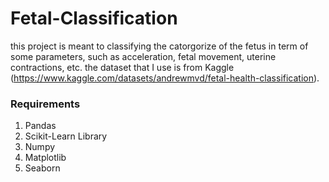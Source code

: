 # Fetal-Classification

this project is meant to classifying the catorgorize of the fetus in term of some parameters, such as acceleration, fetal movement, uterine contractions, etc. the dataset that I use is from Kaggle (https://www.kaggle.com/datasets/andrewmvd/fetal-health-classification).


### Requirements
1. Pandas
2. Scikit-Learn Library
3. Numpy
4. Matplotlib
5. Seaborn
